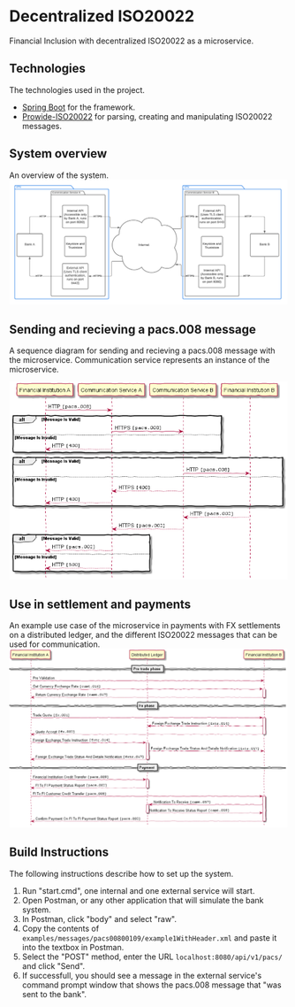 # Decentralized ISO20022
Financial Inclusion with decentralized ISO20022 as a microservice.

## Technologies
The technologies used in the project. 
- [Spring Boot](https://github.com/spring-projects/spring-boot) for the framework.
- [Prowide-ISO20022](https://github.com/prowide/prowide-iso20022) for parsing, creating and manipulating ISO20022 messages.

## System overview
An overview of the system.
![Image of the system overview](images/system-overview.png)

## Sending and recieving a pacs.008 message
A sequence diagram for sending and recieving a pacs.008 message with the microservice. Communication service represents an instance of the microservice.

![Image of a sequence diagram for sending and recieving a pacs.008 message](images/sequence-diagram-01.png)

## Use in settlement and payments
An example use case of the microservice in payments with FX settlements on a distributed ledger, and the different ISO20022 messages that can be used for communication.
![Image of a sequence diagram in a settlement and payments use case](images/sequence-diagram-02.png)

## Build Instructions
The following instructions describe how to set up the system.
  1. Run "start.cmd", one internal and one external service will start.
  2. Open Postman, or any other application that will simulate the bank system.
  3. In Postman, click "body" and select "raw".
  4. Copy the contents of `examples/messages/pacs00800109/example1WithHeader.xml`
     and paste it into the textbox in Postman.
  5. Select the "POST" method, enter the URL `localhost:8080/api/v1/pacs/` and
     click "Send".
  6. If successfull, you should see a message in the external service's command
     prompt window that shows the pacs.008 message that "was sent to the bank".